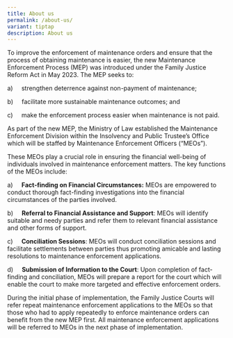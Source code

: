 ```yaml
---
title: About us
permalink: /about-us/
variant: tiptap
description: About us
---
```

<p>To improve the enforcement of maintenance orders and ensure that the process
of obtaining maintenance is easier, the new Maintenance Enforcement Process
(MEP) was introduced under the Family Justice Reform Act in May 2023. The
MEP seeks to:</p>
<p>a)&nbsp;&nbsp;&nbsp;&nbsp; strengthen deterrence against non-payment of
maintenance;</p>
<p>b)&nbsp;&nbsp;&nbsp;&nbsp; facilitate more sustainable maintenance outcomes;
and</p>
<p>c)&nbsp;&nbsp;&nbsp;&nbsp; make the enforcement process easier when maintenance
is not paid.</p>
<p>As part of the new MEP, the Ministry of Law established the Maintenance
Enforcement Division within the Insolvency and Public Trustee’s Office
which will be staffed by Maintenance Enforcement Officers (“MEOs”).</p>
<p>These MEOs play a crucial role in ensuring the financial well-being of
individuals involved in maintenance enforcement matters. The key functions
of the MEOs include:
<br>
</p>
<p>a)&nbsp;&nbsp;&nbsp;&nbsp; <strong>Fact-finding on Financial Circumstances:</strong> MEOs
are empowered to conduct thorough fact-finding investigations into the
financial circumstances of the parties involved.</p>
<p></p>
<p>b)&nbsp;&nbsp;&nbsp;&nbsp; <strong>Referral to Financial Assistance and Support</strong>:
MEOs will identify suitable and needy parties and refer them to relevant
financial assistance and other forms of support.</p>
<p></p>
<p>c)&nbsp;&nbsp;&nbsp;&nbsp; <strong>Conciliation Sessions</strong>: MEOs
will conduct conciliation sessions and facilitate settlements between parties
thus promoting amicable and lasting resolutions to maintenance enforcement
applications.</p>
<p></p>
<p>d)&nbsp;&nbsp;&nbsp;&nbsp; <strong>Submission of Information to the Court</strong>:
Upon completion of fact-finding and conciliation, MEOs will prepare a report
for the court which will enable the court to make more targeted and effective
enforcement orders. &nbsp;</p>
<p>During the initial phase of implementation, the Family Justice Courts
will refer repeat maintenance enforcement applications to the MEOs so that
those who had to apply repeatedly to enforce maintenance orders can benefit
from the new MEP first. All maintenance enforcement applications will be
referred to MEOs in the next phase of implementation. &nbsp;</p>